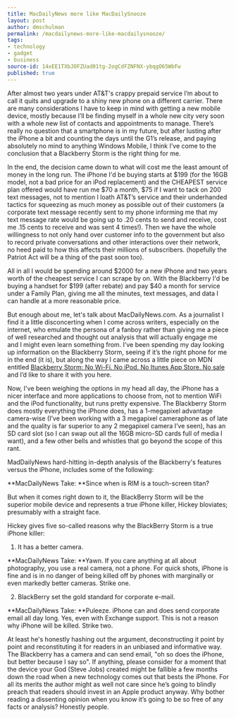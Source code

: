 ```yaml
---
title: MacDailyNews more like MacDailySnooze
layout: post
author: dmschulman
permalink: /macdailynews-more-like-macdailysnooze/
tags:
- technology
- gadget
- business
source-id: 14xEE1TXbJOFZUad01tg-2ogCdFZNFNX-ybqgO65WbFw
published: true
---
```

After almost two years under AT&T's crappy prepaid service I’m about to call it quits and upgrade to a shiny new phone on a different carrier. There are many considerations I have to keep in mind with getting a new mobile device, mostly because I’ll be finding myself in a whole new city very soon with a whole new list of contacts and appointments to manage. There’s really no question that a smartphone is in my future, but after lusting after the iPhone a bit and counting the days until the G1’s release, and paying absolutely no mind to anything Windows Mobile, I think I’ve come to the conclusion that a Blackberry Storm is the right thing for me.

In the end, the decision came down to what will cost me the least amount of money in the long run. The iPhone I'd be buying starts at $199 (for the 16GB model, not a bad price for an iPod replacement) and the CHEAPEST service plan offered would have run me $70 a month, $75 if I want to tack on 200 text messages, not to mention I loath AT&T’s service and their underhanded tactics for squeezing as much money as possible out of their customers (a corporate text message recently sent to my phone informing me that my text message rate would be going up to .20 cents to send and receive, cost me .15 cents to receive and was sent 4 times!). Then we have the whole willingness to not only hand over customer info to the government but also to record private conversations and other interactions over their network, no heed paid to how this affects their millions of subscribers. (hopefully the Patriot Act will be a thing of the past soon too).

All in all I would be spending around $2000 for a new iPhone and two years worth of the cheapest service I can scrape by on. With the Blackberry I'd be buying a handset for $199 (after rebate) and pay $40 a month for service under a Family Plan, giving me all the minutes, text messages, and data I can handle at a more reasonable price.

But enough about me, let's talk about MacDailyNews.com. As a journalist I find it a little disconcerting when I come across writers, especially on the internet, who emulate the persona of a fanboy rather than giving me a piece of well researched and thought out analysis that will actually engage me and I might even learn something from. I’ve been spending my day looking up information on the Blackberry Storm, seeing if it’s the right phone for me in the end (it is), but along the way I came across a little piece on MDN entitled [Blackberry Storm: No Wi-Fi. No iPod. No Itunes App Store. No sale](http://macdailynews.com/2008/11/14/blackberry_storm_no_wi_fi_no_ipod_no_itunes_app_store_no_sale/) and I’d like to share it with you here.

Now, I've been weighing the options in my head all day, the iPhone has a nicer interface and more applications to choose from, not to mention WiFi and the iPod functionality, but runs pretty expensive. The Blackberry Storm does mostly everything the iPhone does, has a 1-megapixel advantage camera-wise (I’ve been working with a 3 megapixel cameraphone as of late and the quality is far superior to any 2 megapixel camera I’ve seen), has an SD card slot (so I can swap out all the 16GB micro-SD cards full of media I want), and a few other bells and whistles that go beyond the scope of this rant.

MadDailyNews hard-hitting in-depth analysis of the Blackberry's features versus the iPhone, includes some of the following:

**MacDailyNews Take: **Since when is RIM is a touch-screen titan?

But when it comes right down to it, the BlackBerry Storm will be the superior mobile device and represents a true iPhone killer, Hickey bloviates; presumably with a straight face.

Hickey gives five so-called reasons why the BlackBerry Storm is a true iPhone killer:

1. It has a better camera.

**MacDailyNews Take: **Yawn. If you care anything at all about photography, you use a real camera, not a phone. For quick shots, iPhone is fine and is in no danger of being killed off by phones with marginally or even markedly better cameras. Strike one.

2. BlackBerry set the gold standard for corporate e-mail.

**MacDailyNews Take: **Puleeze. iPhone can and does send corporate email all day long. Yes, even with Exchange support. This is not a reason why iPhone will be killed. Strike two.

At least he's honestly hashing out the argument, deconstructing it point by point and reconstituting it for readers in an unbiased and informative way. The Blackberry has a camera and can send email, "oh so does the iPhone, but better because I say so". If anything, please consider for a moment that the device your God (Steve Jobs) created might be fallible a few months down the road when a new technology comes out that bests the iPhone. For all its merits the author might as well not care since he’s going to blindly preach that readers should invest in an Apple product anyway. Why bother reading a dissenting opinion when you know it’s going to be so free of any facts or analysis? Honestly people.

</rant>

